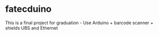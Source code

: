 # fatecduino
This is a final project for graduation - Use Arduino + barcode scanner + shields UBS and Ethernet
